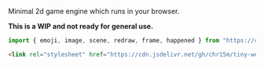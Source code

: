 Minimal 2d game engine which runs in your browser.

**This is a WIP and not ready for general use.**

```javascript
import { emoji, image, scene, redraw, frame, happened } from "https://cdn.jsdelivr.net/gh/chr15m/tiny-web-game-engine/twge.js"
```

```html
<link rel="stylesheet" href="https://cdn.jsdelivr.net/gh/chr15m/tiny-web-game-engine/twge.css"/>
```

